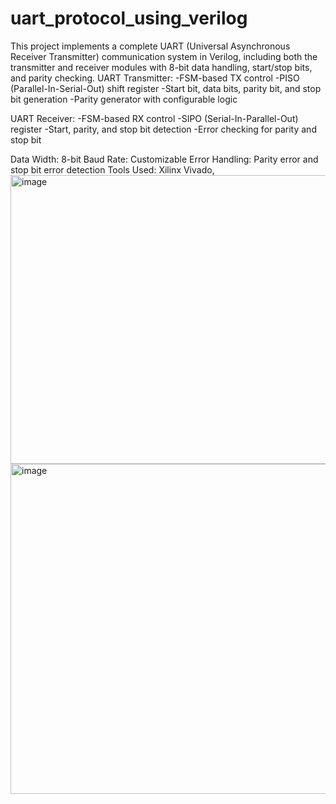 # uart_protocol_using_verilog
This project implements a complete UART (Universal Asynchronous Receiver Transmitter) communication system in Verilog, including both the transmitter and receiver modules with 8-bit data handling, start/stop bits, and parity checking.
UART Transmitter:
-FSM-based TX control
-PISO (Parallel-In-Serial-Out) shift register
-Start bit, data bits, parity bit, and stop bit generation
-Parity generator with configurable logic

UART Receiver:
-FSM-based RX control
-SIPO (Serial-In-Parallel-Out) register
-Start, parity, and stop bit detection
-Error checking for parity and stop bit

Data Width: 8-bit
Baud Rate: Customizable
Error Handling: Parity error and stop bit error detection
Tools Used: Xilinx Vivado,
<img width="715" height="462" alt="image" src="https://github.com/user-attachments/assets/8b6e5abf-f53a-40db-9500-6465f1f19a87" />
<img width="822" height="528" alt="image" src="https://github.com/user-attachments/assets/e8f7bbe0-e490-4b28-b655-17bb2d95988c" />
